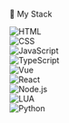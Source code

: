 💼 My Stack
<div align="left">
<img src="https://img.shields.io/badge/HTML5-E34F26?style=for-the-badge&logo=html5&logoColor=white" alt="HTML" /><br>
<img src="https://img.shields.io/badge/CSS3-1572B6?style=for-the-badge&logo=css3&logoColor=white" alt="CSS" /><br>
<img src="https://img.shields.io/badge/JAVASCRIPT-F7DF1E?style=for-the-badge&logo=javascript&logoColor=black" alt="JavaScript" /><br>
<img src="https://img.shields.io/badge/TYPESCRIPT-3178C6?style=for-the-badge&logo=typescript&logoColor=white" alt="TypeScript" /><br>
<img src="https://img.shields.io/badge/VUE.JS-4FC08D?style=for-the-badge&logo=vue.js&logoColor=white" alt="Vue" /><br>
<img src="https://img.shields.io/badge/REACT-20232A?style=for-the-badge&logo=react&logoColor=61DAFB" alt="React" /><br>
<img src="https://img.shields.io/badge/NODE.JS-339933?style=for-the-badge&logo=node.js&logoColor=white" alt="Node.js" /><br>
<img src="https://img.shields.io/badge/LUA-2C2D72?style=for-the-badge&logo=lua&logoColor=white" alt="LUA" /><br>
<img src="https://img.shields.io/badge/PYTHON-3776AB?style=for-the-badge&logo=python&logoColor=white" alt="Python" />
</div>
